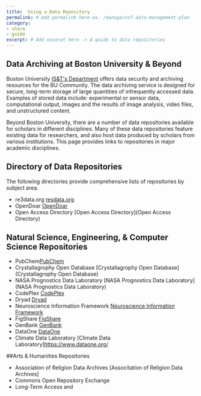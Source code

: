 ```yaml
---
title:  Using a Data Repository
permalink: # Add permalink here ex. /manage/nsf-data-management-plan
category: 
- share
- guide
excerpt: # Add excerpt here -> A guide to data repositories 
---
```


## Data Archiving at Boston University & Beyond

Boston University [IS&T's Department](http://www.bu.edu/datamanagement/resources/ist-services/) offers data security and archiving resources for the BU Community. The data archiving service is designed for secure, long-term storage of large quantities of infrequently accessed data. Examples of stored data include: experimental or sensor data, computational output, images and the results of image analysis, video files, and unstructured content.

Beyond Boston University, there are a number of data repositories available for scholars in different disciplines. Many of these data repositories feature existing data for researchers, and also host data produced by scholars from various institutions. This page provides links to repositories in major academic disciplines.

## Directory of Data Repositories

The following directories provide comprehensive lists of repositories by subject area.

* re3data.org [resdata.org](http://www.re3data.org/)
* OpenDoar [OpenDoar](http://opendoar.org/)
* Open Access Directory [Open Access Directory](Open Access Directory)

## Natural Science, Engineering, & Computer Science Repositories

* PubChem[PubChem](http://pubchem.ncbi.nlm.nih.gov/)
* Crystallagrophy Open Database [Crystallagrophy Open Database](Crystallagrophy Open Database)
* NASA Prognostics Data Laboratory [NASA Prognostics Data Laboratory](NASA Prognostics Data Laboratory)
* CodePlex [CodePlex](CodePlex)
* Dryad [Dryad](http://datadryad.org/) 
* Neuroscience Information Framework [Neuroscience Information Framework](http://www.neuinfo.org/)
* FigShare [FigShare](https://figshare.com/)
* GenBank [GenBank](http://www.ncbi.nlm.nih.gov/genbank/)
* DataOne [DataOne](https://www.dataone.org/)
* Climate Data Laboratory [Climate Data Laboratory]https://www.dataone.org/

##Arts & Humanities Repositories

* Association of Religion Data Archives [Associtation of Religion Data Archives]
* Commons Open Repository Exchange
* Long-Term Access and 

